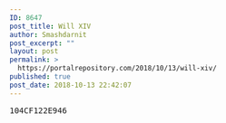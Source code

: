 ```yaml
---
ID: 8647
post_title: Will XIV
author: Smashdarnit
post_excerpt: ""
layout: post
permalink: >
  https://portalrepository.com/2018/10/13/will-xiv/
published: true
post_date: 2018-10-13 22:42:07
---
```

<pre>104CF122E946</pre>